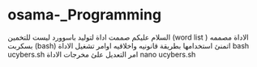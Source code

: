 # osama-_Programming
السلام عليكم صممت اداة لتوليد باسوورد ليست للتخمين (word list )
الاداة مصممه بسكربت (bash) 
اتمنئ استخدامها بطريقة قانونيه واخلاقيه
اوامر تشغيل الاداة 
bash ucybers.sh 
امر التعديل علئ مخرجات الاداة 
nano ucybers.sh 
